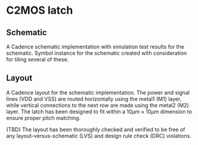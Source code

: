 # C2MOS latch

## Schematic
A Cadence schematic implementation with simulation test results for the schematic.
Symbol instance for the schematic created with consideration for tiling several of these.

## Layout
A Cadence layout for the schematic implementation.
The power and signal lines (VDD and VSS) are routed horizontally using the metal1 (M1) layer, while vertical connections to the next row are made using the metal2 (M2) layer. 
The latch has been designed to fit within a $10 \mu m \times 10 \mu m$ dimension to ensure proper pitch matching. 

(TBD) The layout has been thoroughly checked and verified to be free of any layout-versus-schematic (LVS) and design rule check (DRC) violations.
